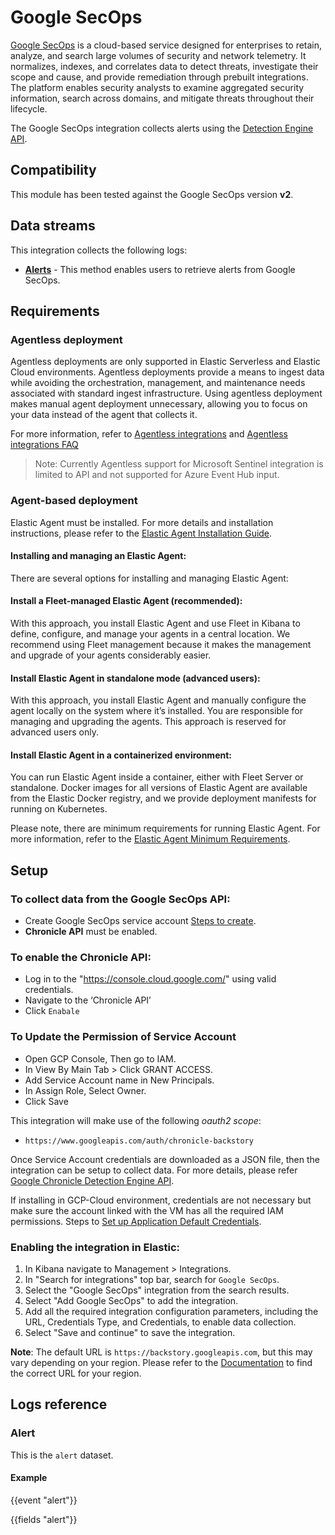 # Google SecOps

[Google SecOps](https://cloud.google.com/chronicle/docs/secops/secops-overview) is a cloud-based service designed for enterprises to retain, analyze, and search large volumes of security and network telemetry. It normalizes, indexes, and correlates data to detect threats, investigate their scope and cause, and provide remediation through prebuilt integrations. The platform enables security analysts to examine aggregated security information, search across domains, and mitigate threats throughout their lifecycle.

The Google SecOps integration collects alerts using the [Detection Engine API](https://cloud.google.com/chronicle/docs/reference/detection-engine-api#listdetections).

## Compatibility

This module has been tested against the Google SecOps version **v2**.

## Data streams

This integration collects the following logs:

- **[Alerts](https://cloud.google.com/chronicle/docs/reference/detection-engine-api#response_fields_3)** - This method enables users to retrieve alerts from Google SecOps.

## Requirements

### Agentless deployment

Agentless deployments are only supported in Elastic Serverless and Elastic Cloud environments. Agentless deployments provide a means to ingest data while avoiding the orchestration, management, and maintenance needs associated with standard ingest infrastructure. Using agentless deployment makes manual agent deployment unnecessary, allowing you to focus on your data instead of the agent that collects it.

For more information, refer to [Agentless integrations](https://www.elastic.co/guide/en/serverless/current/security-agentless-integrations.html) and [Agentless integrations FAQ](https://www.elastic.co/guide/en/serverless/current/agentless-integration-troubleshooting.html)

> Note: Currently Agentless support for Microsoft Sentinel integration is limited to API and not supported for Azure Event Hub input.

### Agent-based deployment

Elastic Agent must be installed. For more details and installation instructions, please refer to the [Elastic Agent Installation Guide](https://www.elastic.co/guide/en/fleet/current/elastic-agent-installation.html).

#### Installing and managing an Elastic Agent:

There are several options for installing and managing Elastic Agent:

#### Install a Fleet-managed Elastic Agent (recommended):

With this approach, you install Elastic Agent and use Fleet in Kibana to define, configure, and manage your agents in a central location. We recommend using Fleet management because it makes the management and upgrade of your agents considerably easier.

#### Install Elastic Agent in standalone mode (advanced users):

With this approach, you install Elastic Agent and manually configure the agent locally on the system where it’s installed. You are responsible for managing and upgrading the agents. This approach is reserved for advanced users only.

#### Install Elastic Agent in a containerized environment:

You can run Elastic Agent inside a container, either with Fleet Server or standalone. Docker images for all versions of Elastic Agent are available from the Elastic Docker registry, and we provide deployment manifests for running on Kubernetes.

Please note, there are minimum requirements for running Elastic Agent. For more information, refer to the [Elastic Agent Minimum Requirements](https://www.elastic.co/guide/en/fleet/current/elastic-agent-installation.html#elastic-agent-installation-minimum-requirements).

## Setup

### To collect data from the Google SecOps API:

   - Create Google SecOps service account [Steps to create](https://developers.google.com/identity/protocols/oauth2/service-account#creatinganaccount).
   - **Chronicle API** must be enabled.

### To enable the Chronicle API:

   - Log in to the  "https://console.cloud.google.com/"  using valid credentials.
   - Navigate to the ‘Chronicle API’
   - Click `Enabale`

### To Update the Permission of Service Account
   - Open GCP Console, Then go to IAM.
   - In View By Main Tab > Click GRANT ACCESS.
   - Add Service Account name in New Principals.
   - In Assign Role, Select Owner.
   - Click Save

This integration will make use of the following *oauth2 scope*:

- `https://www.googleapis.com/auth/chronicle-backstory`

Once Service Account credentials are downloaded as a JSON file, then the integration can be setup to collect data.
For more details, please refer [Google Chronicle Detection Engine API]( https://cloud.google.com/chronicle/docs/reference/detection-engine-api#getting_api_authentication_credentials).

If installing in GCP-Cloud environment, credentials are not necessary but make sure the account linked with the VM has all the required IAM permissions. Steps to [Set up Application Default Credentials](https://cloud.google.com/docs/authentication/provide-credentials-adc).

### Enabling the integration in Elastic:

1. In Kibana navigate to Management > Integrations.
2. In "Search for integrations" top bar, search for `Google SecOps`.
3. Select the "Google SecOps" integration from the search results.
4. Select "Add Google SecOps" to add the integration.
5. Add all the required integration configuration parameters, including the URL, Credentials Type, and Credentials, to enable data collection.
6. Select "Save and continue" to save the integration.

**Note**: The default URL is `https://backstory.googleapis.com`, but this may vary depending on your region. Please refer to the [Documentation](https://cloud.google.com/chronicle/docs/reference/search-api#regional_endpoints) to find the correct URL for your region.

## Logs reference

### Alert

This is the `alert` dataset.

#### Example

{{event "alert"}}

{{fields "alert"}}
